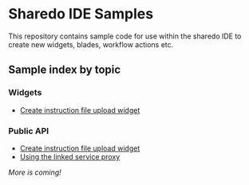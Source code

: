 # Sharedo IDE Samples

This repository contains sample code for use within the sharedo IDE to create new widgets, blades, workflow actions etc.

## Sample index by topic

### Widgets
- [Create instruction file upload widget](CreateInstructionFileUpload%5Creadme.md)

### Public API
- [Create instruction file upload widget](CreateInstructionFileUpload%5Creadme.md)
- [Using the linked service proxy](LinkedServiceAndProxy%5Creadme.md)

*More is coming!*